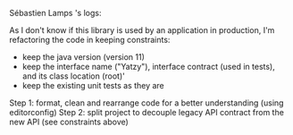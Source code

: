 ﻿Sébastien Lamps 's logs:

As I don't know if this library is used by an application in production, I'm refactoring the code in keeping constraints:
- keep the java version (version 11)
- keep the interface name ("Yatzy"), interface contract (used in tests), and its class location (root)'
- keep the existing unit tests as they are

Step 1: format, clean and rearrange code for a better understanding (using editorconfig)
Step 2: split project to decouple legacy API contract from the new API (see constraints above)
